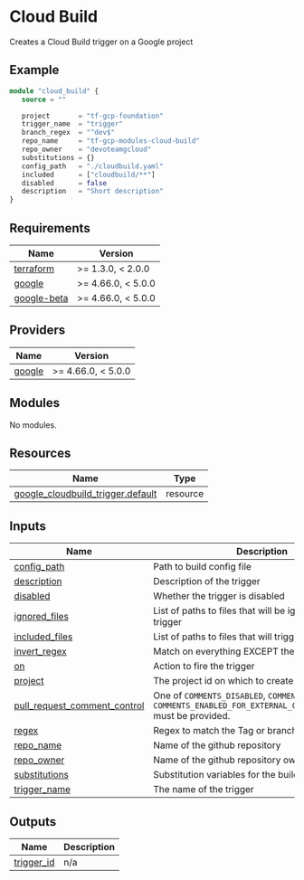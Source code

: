 # Cloud Build

Creates a Cloud Build trigger on a Google project

## Example

```terraform
module "cloud_build" {
   source = ""

   project       = "tf-gcp-foundation"
   trigger_name  = "trigger"
   branch_regex  = "^dev$"
   repo_name     = "tf-gcp-modules-cloud-build"
   repo_owner    = "devoteamgcloud"
   substitutions = {}
   config_path   = "./cloudbuild.yaml"
   included      = ["cloudbuild/**"]
   disabled      = false
   description   = "Short description"
}
```

<!-- BEGINNING OF PRE-COMMIT-TERRAFORM DOCS HOOK -->
## Requirements

| Name | Version |
|------|---------|
| <a name="requirement_terraform"></a> [terraform](#requirement\_terraform) | >= 1.3.0, < 2.0.0 |
| <a name="requirement_google"></a> [google](#requirement\_google) | >= 4.66.0, < 5.0.0 |
| <a name="requirement_google-beta"></a> [google-beta](#requirement\_google-beta) | >= 4.66.0, < 5.0.0 |

## Providers

| Name | Version |
|------|---------|
| <a name="provider_google"></a> [google](#provider\_google) | >= 4.66.0, < 5.0.0 |

## Modules

No modules.

## Resources

| Name | Type |
|------|------|
| [google_cloudbuild_trigger.default](https://registry.terraform.io/providers/hashicorp/google/latest/docs/resources/cloudbuild_trigger) | resource |

## Inputs

| Name | Description | Type | Default | Required |
|------|-------------|------|---------|:--------:|
| <a name="input_config_path"></a> [config\_path](#input\_config\_path) | Path to build config file | `string` | n/a | yes |
| <a name="input_description"></a> [description](#input\_description) | Description of the trigger | `string` | `""` | no |
| <a name="input_disabled"></a> [disabled](#input\_disabled) | Whether the trigger is disabled | `bool` | `false` | no |
| <a name="input_ignored_files"></a> [ignored\_files](#input\_ignored\_files) | List of paths to files that will be ignored by the trigger | `list(string)` | n/a | yes |
| <a name="input_included_files"></a> [included\_files](#input\_included\_files) | List of paths to files that will trigger builds | `list(string)` | n/a | yes |
| <a name="input_invert_regex"></a> [invert\_regex](#input\_invert\_regex) | Match on everything EXCEPT the Regex. | `bool` | `false` | no |
| <a name="input_on"></a> [on](#input\_on) | Action to fire the trigger | `string` | `"PUSH_BRANCH"` | no |
| <a name="input_project"></a> [project](#input\_project) | The project id on which to create the trigger | `string` | n/a | yes |
| <a name="input_pull_request_comment_control"></a> [pull\_request\_comment\_control](#input\_pull\_request\_comment\_control) | One of `COMMENTS_DISABLED`, `COMMENTS_ENABLED` or `COMMENTS_ENABLED_FOR_EXTERNAL_CONTRIBUTORS_ONLY` must be provided. | `string` | `"COMMENTS_DISABLED"` | no |
| <a name="input_regex"></a> [regex](#input\_regex) | Regex to match the Tag or branch name. | `string` | n/a | yes |
| <a name="input_repo_name"></a> [repo\_name](#input\_repo\_name) | Name of the github repository | `string` | n/a | yes |
| <a name="input_repo_owner"></a> [repo\_owner](#input\_repo\_owner) | Name of the github repository owner | `string` | n/a | yes |
| <a name="input_substitutions"></a> [substitutions](#input\_substitutions) | Substitution variables for the build | `map(string)` | n/a | yes |
| <a name="input_trigger_name"></a> [trigger\_name](#input\_trigger\_name) | The name of the trigger | `string` | n/a | yes |

## Outputs

| Name | Description |
|------|-------------|
| <a name="output_trigger_id"></a> [trigger\_id](#output\_trigger\_id) | n/a |
<!-- END OF PRE-COMMIT-TERRAFORM DOCS HOOK -->
